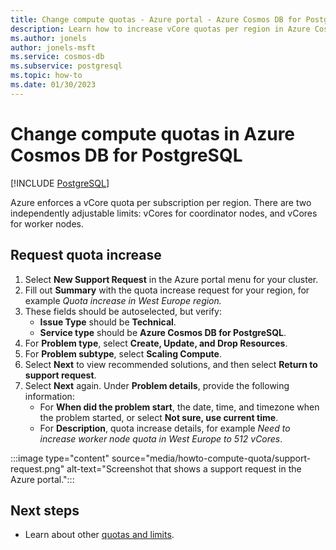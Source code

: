 ```yaml
---
title: Change compute quotas - Azure portal - Azure Cosmos DB for PostgreSQL
description: Learn how to increase vCore quotas per region in Azure Cosmos DB for PostgreSQL from the Azure portal.
ms.author: jonels
author: jonels-msft
ms.service: cosmos-db
ms.subservice: postgresql
ms.topic: how-to
ms.date: 01/30/2023
---
```


# Change compute quotas in Azure Cosmos DB for PostgreSQL

[!INCLUDE [PostgreSQL](../includes/appliesto-postgresql.md)]

Azure enforces a vCore quota per subscription per region. There are two
independently adjustable limits: vCores for coordinator nodes, and vCores for
worker nodes.

## Request quota increase

1. Select **New Support Request** in the Azure portal menu for your
   cluster.
2. Fill out **Summary** with the quota increase request for your region, for
   example *Quota increase in West Europe region.*
3. These fields should be autoselected, but verify:
   - **Issue Type** should be **Technical**.
   - **Service type** should be **Azure Cosmos DB for PostgreSQL**.
4. For **Problem type**, select **Create, Update, and Drop Resources**.
5. For **Problem subtype**, select **Scaling Compute**.
6. Select **Next** to view recommended solutions, and then select **Return to support request**.
7. Select **Next** again. Under **Problem details**, provide the following information:
   - For **When did the problem start**, the date, time, and timezone when the problem started, or select **Not sure, use current time**.
   - For **Description**, quota increase details, for example *Need to increase worker node quota in West Europe to 512 vCores*.

:::image type="content" source="media/howto-compute-quota/support-request.png" alt-text="Screenshot that shows a support request in the Azure portal.":::

## Next steps

* Learn about other [quotas and limits](reference-limits.md).
